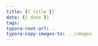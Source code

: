 ```yaml
---
title: {{ title }}
date: {{ date }}
tags:
typora-root-url: ..
typora-copy-images-to: ../images
---
```

